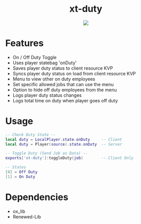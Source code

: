 <div align="center">
  <h1>xt-duty</h1>
  <a href="https://dsc.gg/xtdev"> <img align="center" src="https://user-images.githubusercontent.com/101474430/233859688-2b3b9ecc-41c8-41a6-b2e3-a9f1aad473ee.gif"/></a><br>
</div>

# Features
- On / Off Duty Toggle
- Uses player statebag 'onDuty'
- Saves player duty status to client resource KVP
- Syncs player duty status on load from client resource KVP
- Menu to view other on duty employees
- Set specific allowed jobs that can use the menu
- Option to hide off duty employees from the menu
- Logs player duty status changes
- Logs total time on duty when player goes off duty

# Usage
```lua
-- Check Duty State --
local duty = LocalPlayer.state.onDuty     -- Client
local duty = Player(source).state.onDuty  -- Server

-- Toggle Duty (Send Job as Data) --
exports['xt-duty']:toggleDuty(job)        -- Client Only

-- States
[0] = Off Duty
[1] = On Duty
```

# Dependencies
- ox_lib
- Renewed-Lib
